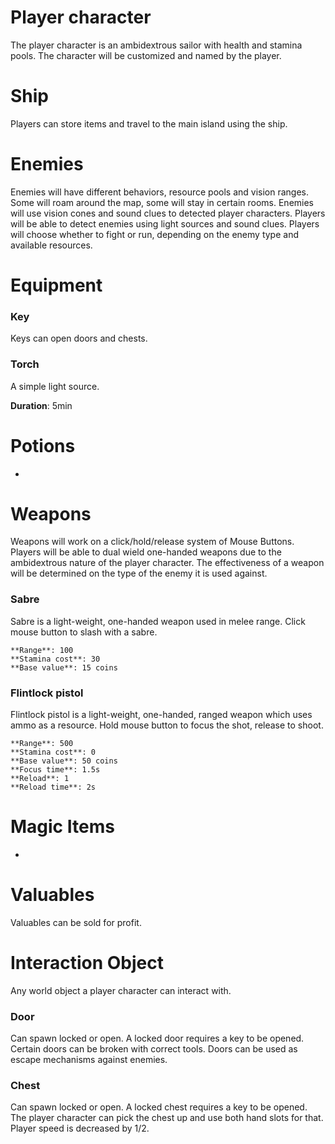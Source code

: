 # Player character
The player character is an ambidextrous sailor with health and stamina pools. The character will be customized and named by the player.

# Ship
Players can store items and travel to the main island using the ship.

# Enemies
Enemies will have different behaviors, resource pools and vision ranges. Some will roam around the map, some will stay in certain rooms. Enemies will use vision cones and sound clues to detected player characters. Players will be able to detect enemies using light sources and sound clues. Players will choose whether to fight or run, depending on the enemy type and available resources.

# Equipment
### Key
Keys can open doors and chests.
### Torch
A simple light source.

**Duration**: 5min

# Potions
-
# Weapons

Weapons will work on a click/hold/release system of Mouse Buttons. Players will be able to dual wield one-handed weapons due to the ambidextrous nature of the player character. The effectiveness of a weapon will be determined on the type of the enemy it is used against.

### Sabre
Sabre is a light-weight, one-handed weapon used in melee range. Click mouse button to slash with a sabre.

	**Range**: 100
	**Stamina cost**: 30
	**Base value**: 15 coins
	
### Flintlock pistol
Flintlock pistol is a light-weight, one-handed, ranged weapon which uses ammo as a resource. Hold mouse button to focus the shot, release to shoot.

	**Range**: 500
	**Stamina cost**: 0
	**Base value**: 50 coins
	**Focus time**: 1.5s
	**Reload**: 1
	**Reload time**: 2s
	
# Magic Items
-
# Valuables
Valuables can be sold for profit.

# Interaction Object
Any world object a player character can interact with.

### Door
Can spawn locked or open. A locked door requires a key to be opened. Certain doors can be broken with correct tools. Doors can be used as escape mechanisms against enemies.

### Chest
Can spawn locked or open. A locked chest requires a key to be opened. The player character can pick the chest up and use both hand slots for that. Player speed is decreased by 1/2.
